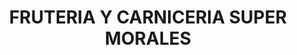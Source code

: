 ---
title: "FRUTERIA Y CARNICERIA SUPER MORALES"
url: /mexicali-baja-california/fruteria-y-carniceria-super-morales/
shop: Supermarkt
---